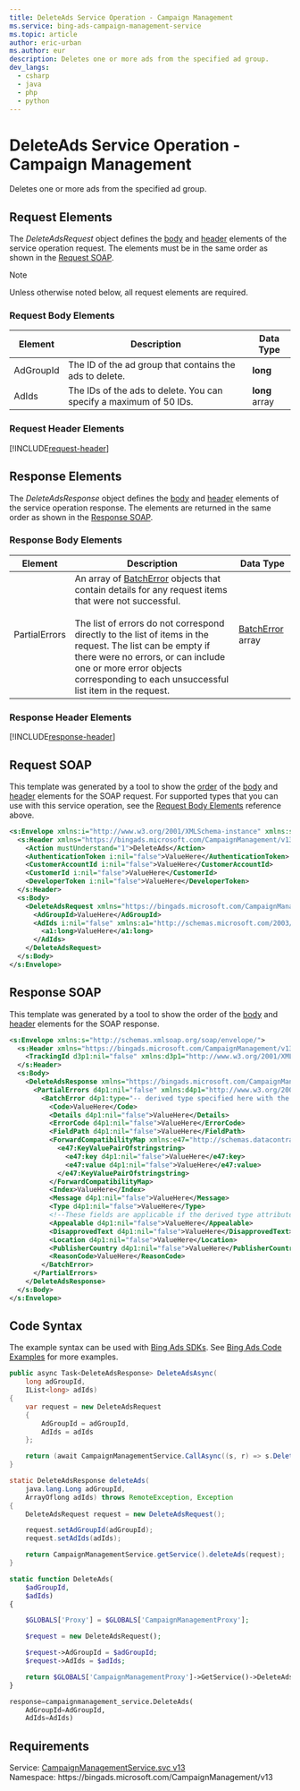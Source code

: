 ```yaml
---
title: DeleteAds Service Operation - Campaign Management
ms.service: bing-ads-campaign-management-service
ms.topic: article
author: eric-urban
ms.author: eur
description: Deletes one or more ads from the specified ad group.
dev_langs: 
  - csharp
  - java
  - php
  - python
---
```

# DeleteAds Service Operation - Campaign Management
Deletes one or more ads from the specified ad group.

## <a name="request"></a>Request Elements
The *DeleteAdsRequest* object defines the [body](#request-body) and [header](#request-header) elements of the service operation request. The elements must be in the same order as shown in the [Request SOAP](#request-soap). 

> [!NOTE]
> Unless otherwise noted below, all request elements are required.

### <a name="request-body"></a>Request Body Elements

|Element|Description|Data Type|
|-----------|---------------|-------------|
|<a name="adgroupid"></a>AdGroupId|The ID of the ad group that contains the ads to delete.|**long**|
|<a name="adids"></a>AdIds|The IDs of the ads to delete. You can specify a maximum of 50 IDs.|**long** array|

### <a name="request-header"></a>Request Header Elements
[!INCLUDE[request-header](./includes/request-header.md)]

## <a name="response"></a>Response Elements
The *DeleteAdsResponse* object defines the [body](#response-body) and [header](#response-header) elements of the service operation response. The elements are returned in the same order as shown in the [Response SOAP](#response-soap).

### <a name="response-body"></a>Response Body Elements

|Element|Description|Data Type|
|-----------|---------------|-------------|
|<a name="partialerrors"></a>PartialErrors|An array of [BatchError](batcherror.md) objects that contain details for any request items that were not successful.<br/><br/>The list of errors do not correspond directly to the list of items in the request. The list can be empty if there were no errors, or can include one or more error objects corresponding to each unsuccessful list item in the request.|[BatchError](batcherror.md) array|

### <a name="response-header"></a>Response Header Elements
[!INCLUDE[response-header](./includes/response-header.md)]

## <a name="request-soap"></a>Request SOAP
This template was generated by a tool to show the [order](../guides/services-protocol.md#element-order) of the [body](#request-body) and [header](#request-header) elements for the SOAP request. For supported types that you can use with this service operation, see the [Request Body Elements](#request-header) reference above.

```xml
<s:Envelope xmlns:i="http://www.w3.org/2001/XMLSchema-instance" xmlns:s="http://schemas.xmlsoap.org/soap/envelope/">
  <s:Header xmlns="https://bingads.microsoft.com/CampaignManagement/v13">
    <Action mustUnderstand="1">DeleteAds</Action>
    <AuthenticationToken i:nil="false">ValueHere</AuthenticationToken>
    <CustomerAccountId i:nil="false">ValueHere</CustomerAccountId>
    <CustomerId i:nil="false">ValueHere</CustomerId>
    <DeveloperToken i:nil="false">ValueHere</DeveloperToken>
  </s:Header>
  <s:Body>
    <DeleteAdsRequest xmlns="https://bingads.microsoft.com/CampaignManagement/v13">
      <AdGroupId>ValueHere</AdGroupId>
      <AdIds i:nil="false" xmlns:a1="http://schemas.microsoft.com/2003/10/Serialization/Arrays">
        <a1:long>ValueHere</a1:long>
      </AdIds>
    </DeleteAdsRequest>
  </s:Body>
</s:Envelope>
```

## <a name="response-soap"></a>Response SOAP
This template was generated by a tool to show the order of the [body](#response-body) and [header](#response-header) elements for the SOAP response.

```xml
<s:Envelope xmlns:s="http://schemas.xmlsoap.org/soap/envelope/">
  <s:Header xmlns="https://bingads.microsoft.com/CampaignManagement/v13">
    <TrackingId d3p1:nil="false" xmlns:d3p1="http://www.w3.org/2001/XMLSchema-instance">ValueHere</TrackingId>
  </s:Header>
  <s:Body>
    <DeleteAdsResponse xmlns="https://bingads.microsoft.com/CampaignManagement/v13">
      <PartialErrors d4p1:nil="false" xmlns:d4p1="http://www.w3.org/2001/XMLSchema-instance">
        <BatchError d4p1:type="-- derived type specified here with the appropriate prefix --">
          <Code>ValueHere</Code>
          <Details d4p1:nil="false">ValueHere</Details>
          <ErrorCode d4p1:nil="false">ValueHere</ErrorCode>
          <FieldPath d4p1:nil="false">ValueHere</FieldPath>
          <ForwardCompatibilityMap xmlns:e47="http://schemas.datacontract.org/2004/07/System.Collections.Generic" d4p1:nil="false">
            <e47:KeyValuePairOfstringstring>
              <e47:key d4p1:nil="false">ValueHere</e47:key>
              <e47:value d4p1:nil="false">ValueHere</e47:value>
            </e47:KeyValuePairOfstringstring>
          </ForwardCompatibilityMap>
          <Index>ValueHere</Index>
          <Message d4p1:nil="false">ValueHere</Message>
          <Type d4p1:nil="false">ValueHere</Type>
          <!--These fields are applicable if the derived type attribute is set to EditorialError-->
          <Appealable d4p1:nil="false">ValueHere</Appealable>
          <DisapprovedText d4p1:nil="false">ValueHere</DisapprovedText>
          <Location d4p1:nil="false">ValueHere</Location>
          <PublisherCountry d4p1:nil="false">ValueHere</PublisherCountry>
          <ReasonCode>ValueHere</ReasonCode>
        </BatchError>
      </PartialErrors>
    </DeleteAdsResponse>
  </s:Body>
</s:Envelope>
```

## <a name="example"></a>Code Syntax
The example syntax can be used with [Bing Ads SDKs](../guides/client-libraries.md). See [Bing Ads Code Examples](../guides/code-examples.md) for more examples.
```csharp
public async Task<DeleteAdsResponse> DeleteAdsAsync(
	long adGroupId,
	IList<long> adIds)
{
	var request = new DeleteAdsRequest
	{
		AdGroupId = adGroupId,
		AdIds = adIds
	};

	return (await CampaignManagementService.CallAsync((s, r) => s.DeleteAdsAsync(r), request));
}
```
```java
static DeleteAdsResponse deleteAds(
	java.lang.Long adGroupId,
	ArrayOflong adIds) throws RemoteException, Exception
{
	DeleteAdsRequest request = new DeleteAdsRequest();

	request.setAdGroupId(adGroupId);
	request.setAdIds(adIds);

	return CampaignManagementService.getService().deleteAds(request);
}
```
```php
static function DeleteAds(
	$adGroupId,
	$adIds)
{

	$GLOBALS['Proxy'] = $GLOBALS['CampaignManagementProxy'];

	$request = new DeleteAdsRequest();

	$request->AdGroupId = $adGroupId;
	$request->AdIds = $adIds;

	return $GLOBALS['CampaignManagementProxy']->GetService()->DeleteAds($request);
}
```
```python
response=campaignmanagement_service.DeleteAds(
	AdGroupId=AdGroupId,
	AdIds=AdIds)
```

## Requirements
Service: [CampaignManagementService.svc v13](https://campaign.api.bingads.microsoft.com/Api/Advertiser/CampaignManagement/v13/CampaignManagementService.svc)  
Namespace: https\://bingads.microsoft.com/CampaignManagement/v13  

